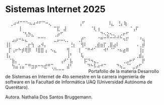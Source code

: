 # Sistemas Internet 2025
⠀	    ⢀⠴⠚⠉⠉⠑⠦⠴⠚⠋⠉⠒⢄⠀⠀⠀⠀
⠀⠀⠀⠀⢠⠋⠀⠀⠀⠀⠀⠀⠀⠸⣄⠀⢘⡄⢷⠀⠀⠀
⠀⠀⠀⠀⢸⠀⠀⠀⠀⠀⠀⠀⠀⠀⠀⠉⣏⠀⣼⠀⠀⠀
⠀⠀⠀⠀⠈⢇⢰⠀⠀⠀⠀⠀⠀⠀⠀⠀⠈⢠⠏⠀⠀⠀
⠀⠀⠀⠀⠀⠈⢣⡳⣄⠀⠀⠀⠀⠀⠀⢀⡴⠋⠀⠀⠀⠀
⠀⠀⠀⠀⠀⠀⠀⠙⠢⣕⠢⢄⢀⡠⠖⠋⠀⠀⠀⠀⠀⠀
⠀⠀⣠⡴⠒⠦⣄⠀⠀⠀⠉⠉⠁⠀⠀⣀⡤⠤⢄⡀⠀⠀
⢀⡞⠁⠀⠀⠀⠈⠛⠉⠉⠉⠉⠉⠉⠲⠏⠀⠀⠀⠘⢦⠀
⢸⡇⠀⠀⠀⠀⢀⡖⢳⠀⣠⠺⡄⠀⠀⠀⠀⠀⠀⠀⢘⡆
⠀⢻⠇⠀⠀⢀⣾⣶⡏⢀⣿⣴⠇⠀⠀⠀⠀⠀⠠⢀⡾⠀
⠀⡏⢠⠖⠓⡾⢿⡿⠀⠸⣿⣿⢠⠀⠢⣄⠀⠀⠀⢻⠀⠀
⢸⠀⠈⠛⠚⠁⠀⠀⠺⠃⠈⠁⠐⠦⣴⠿⠀⠀⠀⢸⡆⠀
⢸⡄⠀⠀⠀⠀⠀⠀⠀⠀⠀⠀⠀⠀⠀⠀⠀⠀⠀⢸⠃⠀
⠀⢧⠀⠀⠀⠀⠀⠀⠀⠀⠀⠀⠀⠀⠀⠀⠀⠀⢀⣾⡄⠀
⠀⠈⣷⡄⠀⠀⠀⠀⠀⠀⠀⠀⠀⠀⠀⠀⠀⢠⠞⠁⣧⠀
⠀⠀⡯⠙⠲⣄⡀⠀⠀⠀⠀⠀⠀⠀⢀⣠⠖⠋⠀⠀⡟⠀
⠀⠀⢳⣤⢡⣤⠉⠛⣲⡶⠒⠲⣞⠛⢉⣀⠀⠀⠀⣼⠃⠀
⠀⠀⠀⠙⠓⠧⠴⠚⠉⠀⠀⠀⠙⢦⣀⠈⠁⣀⡴⠋⠀⠀
⠀⠀⠀⠀⠀⠀⠀⠀⠀⠀⠀⠀⠀⠀  ⠈⠉⠉⠉⠀⠀⠀⠀⠀⠀⠀
Portafolio de la materia Desarrollo de Sistemas en Internet de 4to semestre en la carrera ingeniería de software en la Facultad de Informática UAQ (Universidad Autónoma de Querétaro).

Autora. Nathalia Dos Santos Bruggemann.
